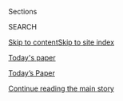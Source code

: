 <div id="app">

<div>

<div class="NYTAppHideMasthead css-zz1s19 e1suatyy0">

<div class="section css-ui9rw0 e1suatyy2">

<div class="css-11hrj97 er09x8g0">

<div class="css-6n7j50">

</div>

<span class="css-1dv1kvn">Sections</span>

<div class="css-10488qs">

<span class="css-1dv1kvn">SEARCH</span>

</div>

[Skip to content](#site-content)[Skip to site index](#site-index)

</div>

<div id="masthead-section-label" class="css-1fnb9ct eaxe0e00">

[Today's
paper](https://www.nytimes3xbfgragh.onion/section/todayspaper)

</div>

<div class="css-10698na e1huz5gh0">

</div>

</div>

<div id="masthead-bar-one" class="section hasLinks css-15hmgas e1csuq9d3">

<div class="css-uqyvli e1csuq9d0">

</div>

<div class="css-1uqjmks e1csuq9d1">

</div>

<div class="css-9e9ivx">

[](https://myaccount.nytimes3xbfgragh.onion/auth/login?response_type=cookie&client_id=vi)

</div>

<div class="css-1bvtpon e1csuq9d2">

[Today’s Paper](https://www.nytimes3xbfgragh.onion/section/todayspaper)

</div>

</div>

</div>

</div>

<div data-aria-hidden="false">

<div id="site-content" data-role="main">

<div id="top-wrapper" class="css-15p45cc eaca97t0" type="top">

<div id="top-slug" class="css-19x0jxb eaca97t1" hidden="">

Advertisement

</div>

[Continue reading the main
story](#after-top)

<div class="ad top-wrapper" style="text-align:center;height:100%;display:block;min-height:90px">

<div id="top" class="place-ad" data-position="top" data-size-key="top">

</div>

</div>

<div id="after-top">

</div>

</div>

<div id="collection-todays-new-york-times" class="section css-15h4p1b e9abtgs0">

<div class="css-1j21atc e1svk9qx1">

<div class="css-fmiefx e1svk9qx2">

<div class="css-1hk7r2m eu54l5x0">

<div id="sponsor-wrapper" class="css-7a1pgi eaca97t0" type="sponsor" hidden="">

<div id="sponsor-slug" class="css-1l4mleb eaca97t1" hidden="">

Supported by

</div>

[Continue reading the main
story](#after-sponsor)

<div id="sponsor" class="ad sponsor-wrapper" style="text-align:left;height:100%;display:block">

</div>

<div id="after-sponsor">

</div>

</div>

</div>

</div>

<div class="css-nfcc9b e1svk9qx3">

<div class="css-vl9dhg e1svk9qx5">

<div class="css-1nrhkj6 e1svk9qx6">

# Today’s Paper

<div class="follow-button-placeholder" data-collection-id="">

</div>

</div>

<div class="css-15h8lyg">

<div class="css-i3zuer">

The Times in Print For

</div>

<div class="css-1vd26hw">

</div>

</div>

</div>

</div>

</div>

1.  [The Front Page](#thefrontpage)
2.  [TRACKING AN OUTBREAK](#trackinganoutbreak)
3.  [International](#international)
4.  [National](#national)
5.  [Obituaries](#obituaries)
6.  [Editorials, Op-Ed and Letters](#editorials,op-edandletters)
7.  [Business Day](#businessday)
8.  [Sports Tuesday](#sportstuesday)
9.  [The Arts](#thearts)
10. [Science Times](#sciencetimes)
11. [Pages A2-A3 and
    Corrections](#pagesa2-a3andcorrections)

<div class="css-4svvz1 ekkqrpp0">

<div class="section css-u82chm ebkl1p30">

<span id="thefrontpage"></span>

## The Front Page

<div class="css-gfgt40 ekkqrpp1">

## Highlights

1.  ![<span class="css-1nk1g0h e1oaj3zl2"><span class="css-1dv1kvn">Credit</span>Anna
    Moneymaker for The New York
    Times</span>](https://static01.graylady3jvrrxbe.onion/images/2020/08/03/us/politics/03dc-virus-stimulus01/03dc-virus-stimulus01-videoLarge.jpg)
    
    <div class="css-10wtrbd">
    
    <div class="css-1dqkjed">
    
    [![](https://static01.graylady3jvrrxbe.onion/images/2020/08/03/us/politics/03dc-virus-stimulus01/03dc-virus-stimulus01-thumbStandard.jpg)](/2020/08/03/us/politics/congress-jobless-aid-talks-trump.html)
    
    </div>
    
    ## [With Jobless Aid Expired, Trump Sidelines Himself in Stimulus Talks](/2020/08/03/us/politics/congress-jobless-aid-talks-trump.html)
    
    As his top advisers met with Democratic leaders to try to hash out a
    compromise, President Trump hurled insults at Democrats and mused
    aloud about short-circuiting the talks and acting on his
    own.
    
    <span class="css-me3p27"></span><span class="css-1dydysp e4e4i5l3"></span><span class="css-9voj2j">By
    <span class="css-1baulvz" itemprop="name">Maggie Haberman</span>,
    <span class="css-1baulvz" itemprop="name">Emily Cochrane</span> and
    <span class="css-1baulvz last-byline" itemprop="name">Jim
    Tankersley</span></span>
    
    </div>

2.  ![<span class="css-1nk1g0h e1oaj3zl2"><span class="css-1dv1kvn">Credit</span>Anna
    Moneymaker for The New York
    Times</span>](https://static01.graylady3jvrrxbe.onion/images/2020/08/03/business/03DC-Trump-CEO-01/merlin_175268121_b5368dd6-a785-47e2-b64d-e6e4863de9b0-videoLarge.jpg)
    
    <div class="css-10wtrbd">
    
    <div class="css-1dqkjed">
    
    [![](https://static01.graylady3jvrrxbe.onion/images/2020/08/03/business/03DC-Trump-CEO-01/03DC-Trump-CEO-01-thumbStandard.jpg)](/2020/08/03/business/economy/trump-tiktok-china-business.html)
    
    </div>
    
    ## [TikTok, Trump and an Impulse to Act as C.E.O. to Corporate America](/2020/08/03/business/economy/trump-tiktok-china-business.html)
    
    The president’s interventions in company dealings based on his own
    instincts are a departure from the arm’s-length approach of
    predecessors of either
    party.
    
    <span class="css-me3p27"></span><span class="css-1dydysp e4e4i5l3"></span><span class="css-9voj2j">By
    <span class="css-1baulvz" itemprop="name">Ana Swanson</span> and
    <span class="css-1baulvz last-byline" itemprop="name">Michael D.
    Shear</span></span>
    
    </div>

3.  1.  ![<span class="css-1nk1g0h e1oaj3zl2"><span class="css-1dv1kvn">Credit</span>Doug
        Mills/The New York
        Times</span>](https://static01.graylady3jvrrxbe.onion/images/2020/08/03/nyregion/03nytrumptaxes-1/03nytrumptaxes-1-videoLarge.jpg)
        
        <div class="css-10wtrbd">
        
        ## [D.A. Is Investigating Trump and His Company Over Fraud, Filing Suggests](/2020/08/03/nyregion/donald-trump-taxes-cyrus-vance.html)
        
        <div class="css-ajkwsy">
        
        [![](https://static01.graylady3jvrrxbe.onion/images/2020/08/03/nyregion/03nytrumptaxes-1/03nytrumptaxes-1-thumbStandard.jpg)](/2020/08/03/nyregion/donald-trump-taxes-cyrus-vance.html)
        
        </div>
        
        The office of the district attorney, Cyrus R. Vance Jr., made
        the disclosure in a new court filing arguing Mr. Trump’s
        accountants should turn over his tax
        returns.
        
        <span class="css-me3p27"></span><span class="css-1dydysp e4e4i5l3"></span><span class="css-9voj2j">By
        <span class="css-1baulvz" itemprop="name">William K.
        Rashbaum</span> and
        <span class="css-1baulvz last-byline" itemprop="name">Benjamin
        Weiser</span></span>
        
        </div>
    
    2.  ![<span class="css-1nk1g0h e1oaj3zl2"><span class="css-1dv1kvn">Credit</span>Kristoffer
        Tripplaar/Alamy</span>](https://static01.graylady3jvrrxbe.onion/images/2020/07/31/business/00dc-virus-truckingloan-01/00dc-virus-truckingloan-01-videoLarge.jpg)
        
        <div class="css-10wtrbd">
        
        ## [Rescue of Troubled Trucking Company With White House Ties Draws Scrutiny](/2020/08/03/us/politics/yrc-coronavirus-relief-funds.html)
        
        <div class="css-ajkwsy">
        
        [![](https://static01.graylady3jvrrxbe.onion/images/2020/07/31/business/00dc-virus-truckingloan-01/00dc-virus-truckingloan-01-thumbStandard.jpg)](/2020/08/03/us/politics/yrc-coronavirus-relief-funds.html)
        
        </div>
        
        Members of a congressional oversight panel want to know how YRC
        Worldwide won a $700 million loan from the Treasury
        Department.
        
        <span class="css-me3p27"></span><span class="css-1dydysp e4e4i5l3"></span><span class="css-9voj2j">By
        <span class="css-1baulvz last-byline" itemprop="name">Alan
        Rappeport</span></span>
        
        </div>

</div>

<div class="css-p9s95d">

<div class="css-12y5jls">

1.  
    
    <div class="css-14thodx">
    
    <div class="css-141drxa">
    
    [](/2020/08/04/world/middleeast/coronavirus-israel-schools-reopen.html)
    
    ![](https://static01.graylady3jvrrxbe.onion/images/2020/07/30/world/xxvirus-israel-schools5/merlin_173915181_07142141-4223-42e6-bdb1-c68e7074a504-jumbo.jpg?quality=75&auto=webp&disable=upscale)
    
    ## When Covid Subsided, Israel Reopened its Schools. It Didn’t Go Well.
    
    As countries consider back-to-school strategies for the fall, a
    coronavirus outbreak at a Jerusalem high school offers a cautionary
    tale.
    
    <div class="css-9t0aj2 ea5icrr0">
    
    By <span class="css-1n7hynb">Isabel Kershner <span>and</span> Pam
    Belluck</span>
    
    </div>
    
    </div>
    
    <div class="css-1eeg3ce">
    
    Page
    A1
    
    </div>
    
    </div>

2.  
    
    <div class="css-14thodx">
    
    <div class="css-141drxa">
    
    [](/2020/08/03/nyregion/police-shea-de-blasio-nyc.html)
    
    ![](https://static01.graylady3jvrrxbe.onion/images/2020/07/30/nyregion/00shea-bdb1/00shea-bdb1-jumbo-v2.jpg?quality=75&auto=webp&disable=upscale)
    
    ## These Remarks Might Get a Police Chief Fired. Not in New York.
    
    The police commissioner’s pointed criticism — and the fact that he
    still has his job — speaks to the mayor’s fraught relationship with
    the Police Department.
    
    <div class="css-9t0aj2 ea5icrr0">
    
    By <span class="css-1n7hynb">Emma G. Fitzsimmons</span>
    
    </div>
    
    </div>
    
    <div class="css-1eeg3ce">
    
    Page A1
    
    </div>
    
    </div>

3.  
    
    <div class="css-14thodx">
    
    <div class="css-141drxa">
    
    [](/2020/08/03/us/isaias-east-coast-landfall.html)
    
    ## East Coast Braces for Floods and Wind as Isaias Intensifies
    
    <div class="css-9t0aj2 ea5icrr0">
    
    By <span class="css-1n7hynb">Rick Rojas <span>and</span> Lucy
    Tompkins</span>
    
    </div>
    
    </div>
    
    <div class="css-1eeg3ce">
    
    Page A17
    
    </div>
    
    </div>

4.  
    
    <div class="css-14thodx">
    
    <div class="css-141drxa">
    
    [](/2020/08/03/world/australia/spearfishing-sydney-coronavirus.html)
    
    ## Taking a Spear Into the Sea, and Washing Anxiety Away
    
    <div class="css-9t0aj2 ea5icrr0">
    
    By <span class="css-1n7hynb">Damien Cave</span>
    
    </div>
    
    </div>
    
    <div class="css-1eeg3ce">
    
    Page A11
    
    </div>
    
    </div>

5.  
    
    <div class="css-14thodx">
    
    <div class="css-141drxa">
    
    [](/2020/08/03/world/europe/turkey-nato.html)
    
    ## Turkish Aggression Is NATO’s ‘Elephant in the Room’
    
    <div class="css-9t0aj2 ea5icrr0">
    
    By <span class="css-1n7hynb">Steven Erlanger</span>
    
    </div>
    
    </div>
    
    <div class="css-1eeg3ce">
    
    Page A12
    
    </div>
    
    </div>

6.  
    
    <div class="css-14thodx">
    
    <div class="css-141drxa">
    
    [](/2020/08/03/us/Supreme-court-Oklahoma-tribal-land-ruling.html)
    
    ## A Historic Supreme Court Ruling Upends Courts in Oklahoma
    
    <div class="css-9t0aj2 ea5icrr0">
    
    By <span class="css-1n7hynb">Jack Healy</span>
    
    </div>
    
    </div>
    
    <div class="css-1eeg3ce">
    
    Page A17
    
    </div>
    
    </div>

7.  
    
    <div class="css-14thodx">
    
    <div class="css-141drxa">
    
    [](/2020/08/02/us/politics/arizona-election-joe-arpaio.html)
    
    ## How Joe Arpaio’s Fate in Arizona Could Be a Window Into Trump’s
    
    <div class="css-9t0aj2 ea5icrr0">
    
    By <span class="css-1n7hynb">Hank Stephenson</span>
    
    </div>
    
    </div>
    
    <div class="css-1eeg3ce">
    
    Page
    A14
    
    </div>
    
    </div>

8.  
    
    <div class="css-14thodx">
    
    <div class="css-141drxa">
    
    [](/2020/08/03/obituaries/john-hume-dies.html)
    
    ## John Hume, Nobel Laureate for Work in Northern Ireland, Dies at 83
    
    <div class="css-9t0aj2 ea5icrr0">
    
    By <span class="css-1n7hynb">Alan Cowell</span>
    
    </div>
    
    </div>
    
    <div class="css-1eeg3ce">
    
    Page B9
    
    </div>
    
    </div>

9.  
    
    <div class="css-14thodx">
    
    <div class="css-141drxa">
    
    [](/2020/08/03/us/mask-protests-1918.html)
    
    ## The Mask Slackers of 1918
    
    <div class="css-9t0aj2 ea5icrr0">
    
    By <span class="css-1n7hynb">Christine Hauser</span>
    
    </div>
    
    </div>
    
    <div class="css-1eeg3ce">
    
    Page A6
    
    </div>
    
    </div>

10. 
    
    <div class="css-14thodx">
    
    <div class="css-141drxa">
    
    [](/2020/08/03/sports/baseball/indians-team-names-mascots.html)
    
    ## Why One Team Named the Indians Won’t Be Changing Its Name
    
    <div class="css-9t0aj2 ea5icrr0">
    
    By <span class="css-1n7hynb">David Waldstein</span>
    
    </div>
    
    </div>
    
    <div class="css-1eeg3ce">
    
    Page
    B7
    
    </div>
    
    </div>

11. 
    
    <div class="css-14thodx">
    
    <div class="css-141drxa">
    
    [](/2020/08/03/sports/coronavirus-college-athletes-opt-out.html)
    
    ## A College Athlete Calls His Coach to Opt Out. And Ends Up on the Outs.
    
    <div class="css-9t0aj2 ea5icrr0">
    
    By <span class="css-1n7hynb">Billy Witz</span>
    
    </div>
    
    </div>
    
    <div class="css-1eeg3ce">
    
    Page
    B7
    
    </div>
    
    </div>

12. 
    
    <div class="css-14thodx">
    
    <div class="css-141drxa">
    
    [](/2020/08/03/technology/fawkes-tool-protects-photos-from-facial-recognition.html)
    
    ## This Tool Could Protect Your Photos From Facial Recognition
    
    <div class="css-9t0aj2 ea5icrr0">
    
    By <span class="css-1n7hynb">Kashmir Hill</span>
    
    </div>
    
    </div>
    
    <div class="css-1eeg3ce">
    
    Page B1
    
    </div>
    
    </div>

13. 
    
    <div class="css-14thodx">
    
    <div class="css-141drxa">
    
    [](/2020/07/31/arts/television/muppets-now.html)
    
    ## Muppet Meta Mania, Revived for the Streaming Era
    
    <div class="css-9t0aj2 ea5icrr0">
    
    By <span class="css-1n7hynb">James Poniewozik</span>
    
    </div>
    
    </div>
    
    <div class="css-1eeg3ce">
    
    Page C1
    
    </div>
    
    </div>

14. 
    
    <div class="css-14thodx">
    
    <div class="css-141drxa">
    
    [](/2020/08/03/health/coronavirus-tuberculosis-aids-malaria.html)
    
    ## ‘The Biggest Monster’ Is Spreading. And It’s Not the Coronavirus.
    
    <div class="css-9t0aj2 ea5icrr0">
    
    By <span class="css-1n7hynb">Apoorva Mandavilli</span>
    
    </div>
    
    </div>
    
    <div class="css-1eeg3ce">
    
    Page D1
    
    </div>
    
    </div>

</div>

<div class="css-e8rtmy">

<div class="css-p6aiyf">

## TODAYS FRONT PAGES

<div class="css-1ynbx7u">

1.  <span class="css-wn3dab">Edition:</span>
2.  New York
3.  National
4.  International

</div>

<div class="css-1b7i6zk">

</div>

</div>

<div class="css-9n0xhu">

[](http://app.nytimes3xbfgragh.onion/todayspaper)

<div class="css-1xuus33">

<div class="css-136rh60">

### Another Way to Read Today’s Paper

The daily newspaper, reimagined for the Web. Available to
subscribers.

</div>

<div class="css-1fzqjj2">

![](https://static01.graylady3jvrrxbe.onion/images/section/todayspaper/promo-img@2x.png)

</div>

</div>

<div class="css-xi606m">

<span>Try It Now</span>

</div>

</div>

</div>

</div>

</div>

<div id="mid1-wrapper" class="css-92qh85 eaca97t0" type="rank">

<div id="mid1-slug" class="css-1tag3rd eaca97t1">

Advertisement

</div>

[Continue reading the main
story](#after-mid1)

<div id="mid1" class="ad mid1-wrapper" style="text-align:center;height:100%;display:block">

</div>

<div id="after-mid1">

</div>

</div>

<div class="section css-u82chm ebkl1p30">

<span id="trackinganoutbreak"></span>

## TRACKING AN OUTBREAK

1.  
    
    <div class="css-14thodx">
    
    <div class="css-141drxa">
    
    [](/2020/08/03/world/europe/italy-coronavirus-prostitution-sex-work.html)
    
    ## ‘I Am Scared’: Italian Sex Workers Face Poverty and Illness In the Pandemic
    
    <div class="css-9t0aj2 ea5icrr0">
    
    By <span class="css-1n7hynb">Emma Bubola</span>
    
    </div>
    
    </div>
    
    <div class="css-1eeg3ce">
    
    Page A4
    
    </div>
    
    </div>

2.  
    
    <div class="css-14thodx">
    
    <div class="css-141drxa">
    
    [](/2020/08/03/us/mask-protests-1918.html)
    
    ## The Mask Slackers of 1918
    
    <div class="css-9t0aj2 ea5icrr0">
    
    By <span class="css-1n7hynb">Christine Hauser</span>
    
    </div>
    
    </div>
    
    <div class="css-1eeg3ce">
    
    Page
    A6
    
    </div>
    
    </div>

3.  
    
    <div class="css-14thodx">
    
    <div class="css-141drxa">
    
    [](/2020/08/03/upshot/nj-coronavirus-medical-bill.html)
    
    ## A Hospital Forgot to Bill Her Coronavirus Test. It Cost Her $1,980.
    
    <div class="css-9t0aj2 ea5icrr0">
    
    By <span class="css-1n7hynb">Sarah Kliff</span>
    
    </div>
    
    </div>
    
    <div class="css-1eeg3ce">
    
    Page A7
    
    </div>
    
    </div>

<div class="css-k0b1g2">

Show More in TRACKING AN OUTBREAK

</div>

</div>

<div class="section css-u82chm ebkl1p30">

<span id="international"></span>

## International

1.  
    
    <div class="css-14thodx">
    
    <div class="css-141drxa">
    
    [](/2020/08/03/world/australia/spearfishing-sydney-coronavirus.html)
    
    ## Taking a Spear Into the Sea, and Washing Anxiety Away
    
    <div class="css-9t0aj2 ea5icrr0">
    
    By <span class="css-1n7hynb">Damien Cave</span>
    
    </div>
    
    </div>
    
    <div class="css-1eeg3ce">
    
    Page
    A11
    
    </div>
    
    </div>

2.  
    
    <div class="css-14thodx">
    
    <div class="css-141drxa">
    
    [](/2020/08/03/world/europe/juan-carlos-leaves-spain.html)
    
    ## Juan Carlos, Spain’s Former King, Quits Country Amid Multiple Investigations
    
    <div class="css-9t0aj2 ea5icrr0">
    
    By <span class="css-1n7hynb">Raphael Minder</span>
    
    </div>
    
    </div>
    
    <div class="css-1eeg3ce">
    
    Page A11
    
    </div>
    
    </div>

3.  
    
    <div class="css-14thodx">
    
    <div class="css-141drxa">
    
    [](/2020/08/03/world/middleeast/israel-syria-border.html)
    
    ## Israel Says It Hit Bombers on Syrian Boundary
    
    <div class="css-9t0aj2 ea5icrr0">
    
    By <span class="css-1n7hynb">Isabel Kershner</span>
    
    </div>
    
    </div>
    
    <div class="css-1eeg3ce">
    
    Page A12
    
    </div>
    
    </div>

<div class="css-k0b1g2">

Show More in International

</div>

</div>

<div id="mid2-wrapper" class="css-92qh85 eaca97t0" type="rank">

<div id="mid2-slug" class="css-1tag3rd eaca97t1">

Advertisement

</div>

[Continue reading the main
story](#after-mid2)

<div id="mid2" class="ad mid2-wrapper" style="text-align:center;height:100%;display:block">

</div>

<div id="after-mid2">

</div>

</div>

<div class="section css-u82chm ebkl1p30">

<span id="national"></span>

## National

1.  
    
    <div class="css-14thodx">
    
    <div class="css-141drxa">
    
    [](/2020/08/02/us/politics/arizona-election-joe-arpaio.html)
    
    ## How Joe Arpaio’s Fate in Arizona Could Be a Window Into Trump’s
    
    <div class="css-9t0aj2 ea5icrr0">
    
    By <span class="css-1n7hynb">Hank Stephenson</span>
    
    </div>
    
    </div>
    
    <div class="css-1eeg3ce">
    
    Page A14
    
    </div>
    
    </div>

2.  
    
    <div class="css-14thodx">
    
    <div class="css-141drxa">
    
    [](/2020/08/03/us/politics/trump-mail-in-voting.html)
    
    ## Trump Again Assails Mail-In Voting
    
    <div class="css-9t0aj2 ea5icrr0">
    
    By <span class="css-1n7hynb">Michael D. Shear</span>
    
    </div>
    
    </div>
    
    <div class="css-1eeg3ce">
    
    Page A15
    
    </div>
    
    </div>

3.  
    
    <div class="css-14thodx">
    
    <div class="css-141drxa">
    
    [](/2020/08/03/health/alzheimers-dementia-rates.html)
    
    ## Dementia on the Retreat in the U.S. and Europe
    
    <div class="css-9t0aj2 ea5icrr0">
    
    By <span class="css-1n7hynb">Gina Kolata</span>
    
    </div>
    
    </div>
    
    <div class="css-1eeg3ce">
    
    Page A15
    
    </div>
    
    </div>

<div class="css-k0b1g2">

Show More in
    National

</div>

</div>

<div class="section css-u82chm ebkl1p30">

<span id="obituaries"></span>

## Obituaries

1.  
    
    <div class="css-14thodx">
    
    <div class="css-141drxa">
    
    [](/2020/08/03/obituaries/john-hume-dies.html)
    
    ## John Hume, Nobel Laureate for Work in Northern Ireland, Dies at 83
    
    <div class="css-9t0aj2 ea5icrr0">
    
    By <span class="css-1n7hynb">Alan Cowell</span>
    
    </div>
    
    </div>
    
    <div class="css-1eeg3ce">
    
    Page
    B9
    
    </div>
    
    </div>

2.  
    
    <div class="css-14thodx">
    
    <div class="css-141drxa">
    
    [](/2020/08/03/arts/adam-max-patron-of-brooklyn-cultural-institutions-dies-at-62.html)
    
    ## Adam Max, Patron of Brooklyn Cultural Institutions, Dies at 62
    
    <div class="css-9t0aj2 ea5icrr0">
    
    By <span class="css-1n7hynb">Sam Roberts</span>
    
    </div>
    
    </div>
    
    <div class="css-1eeg3ce">
    
    Page
    B9
    
    </div>
    
    </div>

3.  
    
    <div class="css-14thodx">
    
    <div class="css-141drxa">
    
    [](/2020/08/02/arts/music/leon-fleisher-dead.html)
    
    ## Leon Fleisher, 92, Dies; Spellbinding Pianist Using One Hand or Two
    
    <div class="css-9t0aj2 ea5icrr0">
    
    By <span class="css-1n7hynb">Allan Kozinn</span>
    
    </div>
    
    </div>
    
    <div class="css-1eeg3ce">
    
    Page B10
    
    </div>
    
    </div>

<div class="css-k0b1g2">

Show More in Obituaries

</div>

</div>

<div id="mid3-wrapper" class="css-92qh85 eaca97t0" type="rank">

<div id="mid3-slug" class="css-1tag3rd eaca97t1">

Advertisement

</div>

[Continue reading the main
story](#after-mid3)

<div id="mid3" class="ad mid3-wrapper" style="text-align:center;height:100%;display:block">

</div>

<div id="after-mid3">

</div>

</div>

<div class="section css-u82chm ebkl1p30">

<span id="editorials,op-edandletters"></span>

## Editorials, Op-Ed and Letters

1.  
    
    <div class="css-14thodx">
    
    <div class="css-141drxa">
    
    [](/2020/08/03/opinion/spacex-stonehenge-mars.html)
    
    ## The Good News About What Human Genius Can Still Do
    
    <div class="css-9t0aj2 ea5icrr0">
    
    By <span class="css-1n7hynb">The Editorial Board</span>
    
    </div>
    
    </div>
    
    <div class="css-1eeg3ce">
    
    Page A22
    
    </div>
    
    </div>

2.  
    
    <div class="css-14thodx">
    
    <div class="css-141drxa">
    
    [](/2020/08/03/opinion/republicans-unemployed-coronavirus.html)
    
    ## The Unemployed Stare Into the Abyss. Republicans Look Away.
    
    <div class="css-9t0aj2 ea5icrr0">
    
    By <span class="css-1n7hynb">Paul Krugman</span>
    
    </div>
    
    </div>
    
    <div class="css-1eeg3ce">
    
    Page A22
    
    </div>
    
    </div>

3.  
    
    <div class="css-14thodx">
    
    <div class="css-141drxa">
    
    [](/2020/08/03/opinion/israel-palestine-one-state-solution.html)
    
    ## The Siren Song of ‘One State’
    
    <div class="css-9t0aj2 ea5icrr0">
    
    By <span class="css-1n7hynb">Bret Stephens</span>
    
    </div>
    
    </div>
    
    <div class="css-1eeg3ce">
    
    Page A23
    
    </div>
    
    </div>

<div class="css-k0b1g2">

Show More in Editorials, Op-Ed and Letters

</div>

</div>

<div class="section css-u82chm ebkl1p30">

<span id="businessday"></span>

## Business Day

1.  
    
    <div class="css-14thodx">
    
    <div class="css-141drxa">
    
    [](/2020/08/03/technology/tiktok-microsoft-tweens.html)
    
    ## With TikTok, ‘Uncool’ Microsoft Aims for the Love of Tweens
    
    <div class="css-9t0aj2 ea5icrr0">
    
    By <span class="css-1n7hynb">Karen Weise</span>
    
    </div>
    
    </div>
    
    <div class="css-1eeg3ce">
    
    Page
    B1
    
    </div>
    
    </div>

2.  
    
    <div class="css-14thodx">
    
    <div class="css-141drxa">
    
    [](/2020/08/03/technology/tiktok-bytedance-us-china.html)
    
    ## How TikTok’s Owner Tried, and Failed, to Cross the U.S.-China Divide
    
    <div class="css-9t0aj2 ea5icrr0">
    
    By <span class="css-1n7hynb">Raymond Zhong</span>
    
    </div>
    
    </div>
    
    <div class="css-1eeg3ce">
    
    Page
    B1
    
    </div>
    
    </div>

3.  
    
    <div class="css-14thodx">
    
    <div class="css-141drxa">
    
    [](/2020/08/03/technology/fawkes-tool-protects-photos-from-facial-recognition.html)
    
    ## This Tool Could Protect Your Photos From Facial Recognition
    
    <div class="css-9t0aj2 ea5icrr0">
    
    By <span class="css-1n7hynb">Kashmir Hill</span>
    
    </div>
    
    </div>
    
    <div class="css-1eeg3ce">
    
    Page B1
    
    </div>
    
    </div>

<div class="css-k0b1g2">

Show More in Business Day

</div>

</div>

<div id="mid4-wrapper" class="css-92qh85 eaca97t0" type="rank">

<div id="mid4-slug" class="css-1tag3rd eaca97t1">

Advertisement

</div>

[Continue reading the main
story](#after-mid4)

<div id="mid4" class="ad mid4-wrapper" style="text-align:center;height:100%;display:block">

</div>

<div id="after-mid4">

</div>

</div>

<div class="section css-u82chm ebkl1p30">

<span id="sportstuesday"></span>

## Sports Tuesday

1.  
    
    <div class="css-14thodx">
    
    <div class="css-141drxa">
    
    [](/2020/08/03/sports/baseball/indians-team-names-mascots.html)
    
    ## Why One Team Named the Indians Won’t Be Changing Its Name
    
    <div class="css-9t0aj2 ea5icrr0">
    
    By <span class="css-1n7hynb">David Waldstein</span>
    
    </div>
    
    </div>
    
    <div class="css-1eeg3ce">
    
    Page
    B7
    
    </div>
    
    </div>

2.  
    
    <div class="css-14thodx">
    
    <div class="css-141drxa">
    
    [](/2020/08/03/sports/coronavirus-college-athletes-opt-out.html)
    
    ## A College Athlete Calls His Coach to Opt Out. And Ends Up on the Outs.
    
    <div class="css-9t0aj2 ea5icrr0">
    
    By <span class="css-1n7hynb">Billy Witz</span>
    
    </div>
    
    </div>
    
    <div class="css-1eeg3ce">
    
    Page B7
    
    </div>
    
    </div>

3.  
    
    <div class="css-14thodx">
    
    <div class="css-141drxa">
    
    [](/2020/08/03/sports/baseball/aaron-judge-yankees.html)
    
    ## Aaron Judge Is Nearly Unstoppable. He Thinks He Can Be Better.
    
    <div class="css-9t0aj2 ea5icrr0">
    
    By <span class="css-1n7hynb">James Wagner</span>
    
    </div>
    
    </div>
    
    <div class="css-1eeg3ce">
    
    Page B8
    
    </div>
    
    </div>

<div class="css-k0b1g2">

Show More in Sports
    Tuesday

</div>

</div>

<div class="section css-u82chm ebkl1p30">

<span id="thearts"></span>

## The Arts

1.  
    
    <div class="css-14thodx">
    
    <div class="css-141drxa">
    
    [](/2020/08/03/arts/music/creem-magazine-documentary.html)
    
    ## The Wild Story of Creem, Once ‘America’s Only Rock ’n’ Roll Magazine’
    
    <div class="css-9t0aj2 ea5icrr0">
    
    By <span class="css-1n7hynb">Mike Rubin</span>
    
    </div>
    
    </div>
    
    <div class="css-1eeg3ce">
    
    Page
    C1
    
    </div>
    
    </div>

2.  
    
    <div class="css-14thodx">
    
    <div class="css-141drxa">
    
    [](/2020/07/31/books/review-caste-isabel-wilkerson-origins-of-our-discontents.html)
    
    ## Isabel Wilkerson’s ‘Caste’ Is an ‘Instant American Classic’ About Our Abiding Sin
    
    <div class="css-9t0aj2 ea5icrr0">
    
    By <span class="css-1n7hynb">Dwight Garner</span>
    
    </div>
    
    </div>
    
    <div class="css-1eeg3ce">
    
    Page C1
    
    </div>
    
    </div>

3.  
    
    <div class="css-14thodx">
    
    <div class="css-141drxa">
    
    [](/2020/07/31/arts/television/muppets-now.html)
    
    ## Muppet Meta Mania, Revived for the Streaming Era
    
    <div class="css-9t0aj2 ea5icrr0">
    
    By <span class="css-1n7hynb">James Poniewozik</span>
    
    </div>
    
    </div>
    
    <div class="css-1eeg3ce">
    
    Page C1
    
    </div>
    
    </div>

<div class="css-k0b1g2">

Show More in The Arts

</div>

</div>

<div id="mid5-wrapper" class="css-92qh85 eaca97t0" type="rank">

<div id="mid5-slug" class="css-1tag3rd eaca97t1">

Advertisement

</div>

[Continue reading the main
story](#after-mid5)

<div id="mid5" class="ad mid5-wrapper" style="text-align:center;height:100%;display:block">

</div>

<div id="after-mid5">

</div>

</div>

<div class="section css-u82chm ebkl1p30">

<span id="sciencetimes"></span>

## Science Times

1.  
    
    <div class="css-14thodx">
    
    <div class="css-141drxa">
    
    [](/2020/08/03/health/coronavirus-tuberculosis-aids-malaria.html)
    
    ## ‘The Biggest Monster’ Is Spreading. And It’s Not the Coronavirus.
    
    <div class="css-9t0aj2 ea5icrr0">
    
    By <span class="css-1n7hynb">Apoorva Mandavilli</span>
    
    </div>
    
    </div>
    
    <div class="css-1eeg3ce">
    
    Page D1
    
    </div>
    
    </div>

2.  
    
    <div class="css-14thodx">
    
    <div class="css-141drxa">
    
    [](/2020/07/31/science/lizards-liolaemus-argentina.html)
    
    ## Lizard Popsicles, Anyone?
    
    <div class="css-9t0aj2 ea5icrr0">
    
    By <span class="css-1n7hynb">Joshua Rapp Learn</span>
    
    </div>
    
    </div>
    
    <div class="css-1eeg3ce">
    
    Page
    D1
    
    </div>
    
    </div>

3.  
    
    <div class="css-14thodx">
    
    <div class="css-141drxa">
    
    [](/2020/07/25/science/blue-hole-florida-ocean.html)
    
    ## What’s in This Deep ‘Blue Hole’ Off Florida? They’re Working on It
    
    <div class="css-9t0aj2 ea5icrr0">
    
    By <span class="css-1n7hynb">Heather Murphy</span>
    
    </div>
    
    </div>
    
    <div class="css-1eeg3ce">
    
    Page D2
    
    </div>
    
    </div>

<div class="css-k0b1g2">

Show More in Science
    Times

</div>

</div>

<div class="section css-u82chm ebkl1p30">

<span id="pagesa2-a3andcorrections"></span>

## Pages A2-A3 and Corrections

1.  
    
    <div class="css-14thodx">
    
    <div class="css-141drxa">
    
    [](/2020/07/31/podcasts/daily-newsletter-baseball-season-serial.html)
    
    ## Life Without Sports?
    
    <div class="css-9t0aj2 ea5icrr0">
    
    By <span class="css-1n7hynb">Daniel Guillemette</span>
    
    </div>
    
    </div>
    
    <div class="css-1eeg3ce">
    
    Page
    A2
    
    </div>
    
    </div>

2.  
    
    <div class="css-14thodx">
    
    <div class="css-141drxa">
    
    [](/2020/08/03/todayspaper/quotation-of-the-day-executions-less-likely-when-victims-are-black.html)
    
    ## Quotation of the Day: Executions Less Likely When Victims Are Black
    
    <div class="css-9t0aj2 ea5icrr0">
    
    </div>
    
    </div>
    
    <div class="css-1eeg3ce">
    
    Page A3
    
    </div>
    
    </div>

3.  
    
    <div class="css-14thodx">
    
    <div class="css-141drxa">
    
    [](/2020/08/03/pageoneplus/corrections-aug-4-2020.html)
    
    ## Corrections: Aug. 4, 2020
    
    <div class="css-9t0aj2 ea5icrr0">
    
    </div>
    
    </div>
    
    <div class="css-1eeg3ce">
    
    Page A21
    
    </div>
    
    </div>

</div>

<div id="mid6-wrapper" class="css-92qh85 eaca97t0" type="rank">

<div id="mid6-slug" class="css-1tag3rd eaca97t1">

Advertisement

</div>

[Continue reading the main
story](#after-mid6)

<div id="mid6" class="ad mid6-wrapper" style="text-align:center;height:100%;display:block">

</div>

<div id="after-mid6">

</div>

</div>

</div>

</div>

</div>

## Site Index

<div>

</div>

## Site Information Navigation

  - [© <span>2020</span> <span>The New York Times
    Company</span>](https://help.nytimes3xbfgragh.onion/hc/en-us/articles/115014792127-Copyright-notice)

<!-- end list -->

  - [NYTCo](https://www.nytco.com/)
  - [Contact
    Us](https://help.nytimes3xbfgragh.onion/hc/en-us/articles/115015385887-Contact-Us)
  - [Work with us](https://www.nytco.com/careers/)
  - [Advertise](https://nytmediakit.com/)
  - [T Brand Studio](http://www.tbrandstudio.com/)
  - [Your Ad
    Choices](https://www.nytimes3xbfgragh.onion/privacy/cookie-policy#how-do-i-manage-trackers)
  - [Privacy](https://www.nytimes3xbfgragh.onion/privacy)
  - [Terms of
    Service](https://help.nytimes3xbfgragh.onion/hc/en-us/articles/115014893428-Terms-of-service)
  - [Terms of
    Sale](https://help.nytimes3xbfgragh.onion/hc/en-us/articles/115014893968-Terms-of-sale)
  - [Site
    Map](https://spiderbites.nytimes3xbfgragh.onion)
  - [Help](https://help.nytimes3xbfgragh.onion/hc/en-us)
  - [Subscriptions](https://www.nytimes3xbfgragh.onion/subscription?campaignId=37WXW)

</div>

</div>
